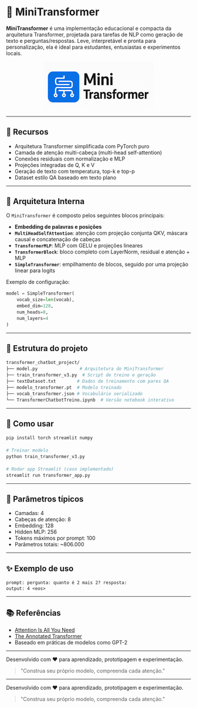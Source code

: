 # 🧠 MiniTransformer

**MiniTransformer** é uma implementação educacional e compacta da arquitetura Transformer, projetada para tarefas de NLP como geração de texto e perguntas/respostas. Leve, interpretável e pronta para personalização, ela é ideal para estudantes, entusiastas e experimentos locais.

<p align="center">
  <img src="./logo_minitransformer.png" alt="Logo MiniTransformer" width="300"/>
</p>

---

## 🚀 Recursos

* Arquitetura Transformer simplificada com PyTorch puro
* Camada de atenção multi-cabeça (multi-head self-attention)
* Conexões residuais com normalização e MLP
* Projeções integradas de Q, K e V
* Geração de texto com temperatura, top-k e top-p
* Dataset estilo QA baseado em texto plano

---

## 🧱 Arquitetura Interna

O `MiniTransformer` é composto pelos seguintes blocos principais:

* **Embedding de palavras e posições**
* **`MultiHeadSelfAttention`**: atenção com projeção conjunta QKV, máscara causal e concatenação de cabeças
* **`TransformerMLP`**: MLP com GELU e projeções lineares
* **`TransformerBlock`**: bloco completo com LayerNorm, residual e atenção + MLP
* **`SimpleTransformer`**: empilhamento de blocos, seguido por uma projeção linear para logits

Exemplo de configuração:

```python
model = SimpleTransformer(
    vocab_size=len(vocab),
    embed_dim=128,
    num_heads=8,
    num_layers=4
)
```

---

## 📁 Estrutura do projeto

```bash
transformer_chatbot_project/
├── model.py                # Arquitetura do MiniTransformer
├── train_transformer_v3.py  # Script de treino e geração
├── textDataset.txt        # Dados de treinamento com pares QA
├── modelo_transformer.pt  # Modelo treinado
├── vocab_transformer.json # Vocabulário serializado
└── TransformerChatbotTreino.ipynb  # Versão notebook interativo
```

---

## 🏁 Como usar

```bash
pip install torch streamlit numpy

# Treinar modelo
python train_transformer_v3.py

# Rodar app Streamlit (caso implementado)
streamlit run transformer_app.py
```

---

## 📌 Parâmetros típicos

* Camadas: 4
* Cabeças de atenção: 8
* Embedding: 128
* Hidden MLP: 256
* Tokens máximos por prompt: 100
* Parâmetros totais: \~806.000

---

## ✨ Exemplo de uso

```text
prompt: pergunta: quanto é 2 mais 2? resposta:
output: 4 <eos>
```

---

## 📚 Referências

* [Attention Is All You Need](https://arxiv.org/abs/1706.03762)
* [The Annotated Transformer](http://nlp.seas.harvard.edu/2018/04/03/attention.html)
* Baseado em práticas de modelos como GPT-2

---

Desenvolvido com ❤️ para aprendizado, prototipagem e experimentação.

> "Construa seu próprio modelo, compreenda cada atenção."


---

Desenvolvido com ❤️ para aprendizado, prototipagem e experimentação.

> "Construa seu próprio modelo, compreenda cada atenção."
